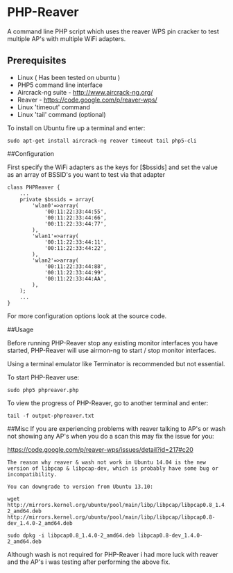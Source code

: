 # PHP-Reaver

A command line PHP script which uses the reaver WPS pin cracker to test multiple AP's with multiple WiFi adapters.

## Prerequisites

* Linux ( Has been tested on ubuntu )
* PHP5 command line interface
* Aircrack-ng suite - http://www.aircrack-ng.org/
* Reaver - https://code.google.com/p/reaver-wps/
* Linux 'timeout' command
* Linux 'tail' command (optional)

To install on Ubuntu fire up a terminal and enter:

```
sudo apt-get install aircrack-ng reaver timeout tail php5-cli
```

##Configuration

First specify the WiFi adapters as the keys for [$bssids] and set the value as an array of BSSID's you want to test via that adapter

```
class PHPReaver {
	...
	private $bssids = array(
		'wlan0'=>array(
			'00:11:22:33:44:55',
			'00:11:22:33:44:66',
			'00:11:22:33:44:77',
		),
		'wlan1'=>array(
			'00:11:22:33:44:11',
			'00:11:22:33:44:22',
		),
		'wlan2'=>array(
			'00:11:22:33:44:88',
			'00:11:22:33:44:99',
			'00:11:22:33:44:AA',
		),
	);
	...
}
```

For more configuration options look at the source code.

##Usage

Before running PHP-Reaver stop any existing monitor interfaces you have started, PHP-Reaver will use airmon-ng to start / stop monitor interfaces.

Using a terminal emulator like Terminator is recommended but not essential.

To start PHP-Reaver use:

```
sudo php5 phpreaver.php
```

To view the progress of PHP-Reaver, go to another terminal and enter:

```
tail -f output-phpreaver.txt
```
##Misc
If you are experiencing problems with reaver talking to AP's or wash not showing any AP's when you do a scan this may fix the issue for you:

https://code.google.com/p/reaver-wps/issues/detail?id=217#c20

```
The reason why reaver & wash not work in Ubuntu 14.04 is the new version of libpcap & libpcap-dev, which is probably have some bug or incompatibility.

You can downgrade to version from Ubuntu 13.10:

wget http://mirrors.kernel.org/ubuntu/pool/main/libp/libpcap/libpcap0.8_1.4.0-2_amd64.deb http://mirrors.kernel.org/ubuntu/pool/main/libp/libpcap/libpcap0.8-dev_1.4.0-2_amd64.deb

sudo dpkg -i libpcap0.8_1.4.0-2_amd64.deb libpcap0.8-dev_1.4.0-2_amd64.deb
```

Although wash is not required for PHP-Reaver i had more luck with reaver and the AP's i was testing after performing the above fix.
